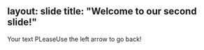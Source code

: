 layout: slide
title: "Welcome to our second slide!"
---
Your text
 PLeaseUse the left arrow to go back!

